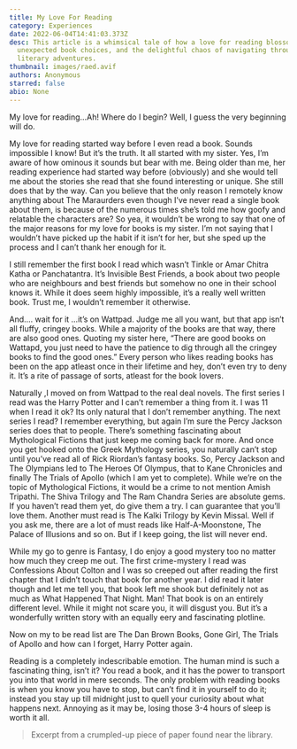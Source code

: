 ```yaml
---
title: My Love For Reading
category: Experiences
date: 2022-06-04T14:41:03.373Z
desc: This article is a whimsical tale of how a love for reading blossomed,
  unexpected book choices, and the delightful chaos of navigating through
  literary adventures.
thumbnail: images/raed.avif
authors: Anonymous
starred: false
abio: None
---
```

My love for reading…Ah! Where do I begin? Well, I guess the very beginning will do.

My love for reading started way before I even read a book. Sounds impossible I know! But it’s the truth. It all started with my sister. Yes, I’m aware of how ominous it sounds but bear with me. Being older than me, her reading experience had started way before (obviously) and she would tell me about the stories she read that she found interesting or unique. She still does that by the way. Can you believe that the only reason I remotely know anything about The Maraurders even though I’ve never read a single book about them, is because of the numerous times she’s told me how goofy and relatable the characters are? So yea, it wouldn’t be wrong to say that one of the major reasons for my love for books is my sister. I’m not saying that I wouldn’t have picked up the habit if it isn’t for her, but she sped up the process and I can’t thank her enough for it.     

I still remember the first book I read which wasn’t Tinkle or Amar Chitra Katha or Panchatantra. It’s Invisible Best Friends, a book about two people who are neighbours and best friends but somehow no one in their school knows it. While it does seem highly impossible, it’s a really well written book. Trust me, I wouldn’t remember it otherwise. 

And…. wait for it …it’s on Wattpad. Judge me all you want, but that app isn’t all fluffy, cringey books. While a majority of the books are that way, there are also good ones. Quoting my sister here, “There are good books on Wattapd, you just need to have the patience to dig through all the cringey books to find the good ones.” Every person who likes reading books has been on the app atleast once in their lifetime and hey, don’t even try to deny it. It’s a rite of passage of sorts, atleast for the book lovers.               

Naturally ,I moved on from Wattpad to the real deal novels. The first series I read was the Harry Potter and I can’t remember a thing from it. I was 11 when I read it ok? Its only natural that I don’t remember anything. The next series I read? I remember everything, but again I’m sure the Percy Jackson series does that to people. There’s something fascinating about Mythological Fictions that just keep me coming back for more. And once you get hooked onto the Greek Mythology series, you naturally can’t stop until you’ve read all of Rick Riordan’s fantasy books. So, Percy Jackson and The Olympians led to The Heroes Of Olympus, that to Kane Chronicles and finally The Trials of Apollo (which I am yet to complete).
While we’re on the topic of Mythological Fictions, it would be a crime to not mention Amish Tripathi. The Shiva Trilogy and The Ram Chandra Series are absolute gems. If you haven’t read them yet, do give them a try. I can guarantee that you’ll love them. Another must read is The Kalki Trilogy by Kevin Missal. Well if you ask me, there are a lot of must reads like Half-A-Moonstone, The Palace of Illusions and so on. But if I keep going, the list will never end.                              

While my go to genre is Fantasy, I do enjoy a good mystery too no matter how much they creep me out. The first crime-mystery I read was Confessions About Colton and I was so creeped out after reading the first chapter that I didn’t touch that book for another year. I did read it later though and let me tell you, that book left me shook but definitely not as much as What Happened That Night. Man! That book is on an entirely different level. While it might not scare you, it will disgust you. But it’s a wonderfully written story with an equally eery and fascinating plotline.            

Now on my to be read list are The Dan Brown Books, Gone Girl, The Trials of Apollo and how can I forget, Harry Potter again.              

Reading is a completely indescribable emotion. The human mind is such a fascinating thing, isn’t it? You read a book, and it has the power to transport you into that world in mere seconds. The only problem with reading books is when you know you have to stop, but can’t find it in yourself to do it; instead you stay up till midnight just to quell your curiosity about what happens next. Annoying as it may be, losing those 3-4 hours of sleep is worth it all. 

> Excerpt from a crumpled-up piece of paper found near the library.